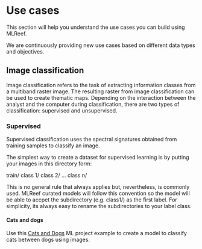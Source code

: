 # Use cases

This section will help you understand the use cases you can build using MLReef. 

We are continuously providing new use cases based on different data types and objectives.

## Image classification

Image classification refers to the task of extracting information classes from a multiband raster image. The resulting raster from image classification can be used to create thematic maps. Depending on the interaction between the analyst and the computer during classification, there are two types of classification: supervised and unsupervised.

### Supervised

Supervised classification uses the spectral signatures obtained from training samples to classify an image. 

The simplest way to create a dataset for supervised learning is by putting your images in this directory form:

train/
    class 1/
    class 2/
    ...
    class n/

This is no general rule that always applies but, nevertheless, is commonly used. MLReef curated models will follow this convention so the model will be able to accpet the subdirectory (e.g. class1/) as the first label. For simplicity, its always easy to rename the subdirectories to your label class.

#### Cats and dogs

Use this [Cats and Dogs](1-catsanddogs.md) ML project example to create a model to classify cats between dogs using images.
